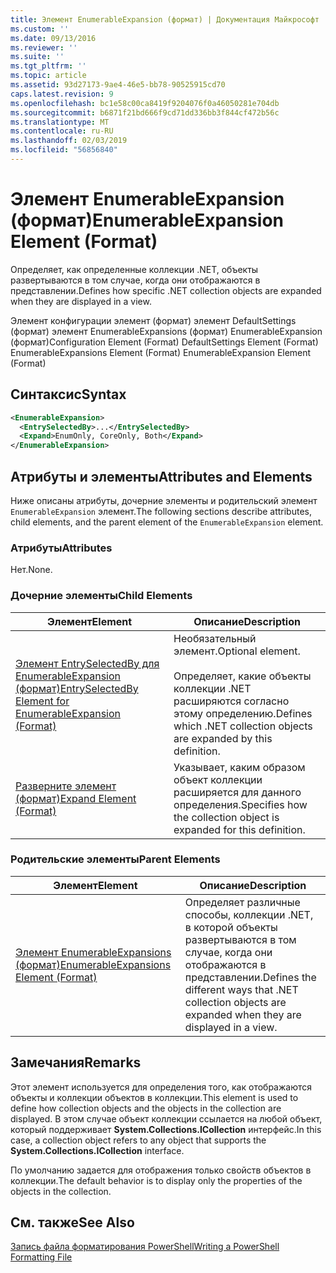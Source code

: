 ```yaml
---
title: Элемент EnumerableExpansion (формат) | Документация Майкрософт
ms.custom: ''
ms.date: 09/13/2016
ms.reviewer: ''
ms.suite: ''
ms.tgt_pltfrm: ''
ms.topic: article
ms.assetid: 93d27173-9ae4-46e5-bb78-90525915cd70
caps.latest.revision: 9
ms.openlocfilehash: bc1e58c00ca8419f9204076f0a46050281e704db
ms.sourcegitcommit: b6871f21bd666f9cd71dd336bb3f844cf472b56c
ms.translationtype: MT
ms.contentlocale: ru-RU
ms.lasthandoff: 02/03/2019
ms.locfileid: "56856840"
---
```

# <a name="enumerableexpansion-element-format"></a><span data-ttu-id="1e85d-102">Элемент EnumerableExpansion (формат)</span><span class="sxs-lookup"><span data-stu-id="1e85d-102">EnumerableExpansion Element (Format)</span></span>

<span data-ttu-id="1e85d-103">Определяет, как определенные коллекции .NET, объекты развертываются в том случае, когда они отображаются в представлении.</span><span class="sxs-lookup"><span data-stu-id="1e85d-103">Defines how specific .NET collection objects are expanded when they are displayed in a view.</span></span>

<span data-ttu-id="1e85d-104">Элемент конфигурации элемент (формат) элемент DefaultSettings (формат) элемент EnumerableExpansions (формат) EnumerableExpansion (формат)</span><span class="sxs-lookup"><span data-stu-id="1e85d-104">Configuration Element (Format) DefaultSettings Element (Format) EnumerableExpansions Element (Format) EnumerableExpansion Element (Format)</span></span>

## <a name="syntax"></a><span data-ttu-id="1e85d-105">Синтаксис</span><span class="sxs-lookup"><span data-stu-id="1e85d-105">Syntax</span></span>

```xml
<EnumerableExpansion>
  <EntrySelectedBy>...</EntrySelectedBy>
  <Expand>EnumOnly, CoreOnly, Both</Expand>
</EnumerableExpansion>
```

## <a name="attributes-and-elements"></a><span data-ttu-id="1e85d-106">Атрибуты и элементы</span><span class="sxs-lookup"><span data-stu-id="1e85d-106">Attributes and Elements</span></span>

<span data-ttu-id="1e85d-107">Ниже описаны атрибуты, дочерние элементы и родительский элемент `EnumerableExpansion` элемент.</span><span class="sxs-lookup"><span data-stu-id="1e85d-107">The following sections describe attributes, child elements, and the parent element of the `EnumerableExpansion` element.</span></span>

### <a name="attributes"></a><span data-ttu-id="1e85d-108">Атрибуты</span><span class="sxs-lookup"><span data-stu-id="1e85d-108">Attributes</span></span>

<span data-ttu-id="1e85d-109">Нет.</span><span class="sxs-lookup"><span data-stu-id="1e85d-109">None.</span></span>

### <a name="child-elements"></a><span data-ttu-id="1e85d-110">Дочерние элементы</span><span class="sxs-lookup"><span data-stu-id="1e85d-110">Child Elements</span></span>

|<span data-ttu-id="1e85d-111">Элемент</span><span class="sxs-lookup"><span data-stu-id="1e85d-111">Element</span></span>|<span data-ttu-id="1e85d-112">Описание</span><span class="sxs-lookup"><span data-stu-id="1e85d-112">Description</span></span>|
|-------------|-----------------|
|[<span data-ttu-id="1e85d-113">Элемент EntrySelectedBy для EnumerableExpansion (формат)</span><span class="sxs-lookup"><span data-stu-id="1e85d-113">EntrySelectedBy Element for EnumerableExpansion (Format)</span></span>](./entryselectedby-element-for-enumerableexpansion-format.md)|<span data-ttu-id="1e85d-114">Необязательный элемент.</span><span class="sxs-lookup"><span data-stu-id="1e85d-114">Optional element.</span></span><br /><br /> <span data-ttu-id="1e85d-115">Определяет, какие объекты коллекции .NET расширяются согласно этому определению.</span><span class="sxs-lookup"><span data-stu-id="1e85d-115">Defines which .NET collection objects are expanded by this definition.</span></span>|
|[<span data-ttu-id="1e85d-116">Разверните элемент (формат)</span><span class="sxs-lookup"><span data-stu-id="1e85d-116">Expand Element (Format)</span></span>](./expand-element-format.md)|<span data-ttu-id="1e85d-117">Указывает, каким образом объект коллекции расширяется для данного определения.</span><span class="sxs-lookup"><span data-stu-id="1e85d-117">Specifies how the collection object is expanded for this definition.</span></span>|

### <a name="parent-elements"></a><span data-ttu-id="1e85d-118">Родительские элементы</span><span class="sxs-lookup"><span data-stu-id="1e85d-118">Parent Elements</span></span>

|<span data-ttu-id="1e85d-119">Элемент</span><span class="sxs-lookup"><span data-stu-id="1e85d-119">Element</span></span>|<span data-ttu-id="1e85d-120">Описание</span><span class="sxs-lookup"><span data-stu-id="1e85d-120">Description</span></span>|
|-------------|-----------------|
|[<span data-ttu-id="1e85d-121">Элемент EnumerableExpansions (формат)</span><span class="sxs-lookup"><span data-stu-id="1e85d-121">EnumerableExpansions Element (Format)</span></span>](./enumerableexpansions-element-format.md)|<span data-ttu-id="1e85d-122">Определяет различные способы, коллекции .NET, в которой объекты развертываются в том случае, когда они отображаются в представлении.</span><span class="sxs-lookup"><span data-stu-id="1e85d-122">Defines the different ways that .NET collection objects are expanded when they are displayed in a view.</span></span>|

## <a name="remarks"></a><span data-ttu-id="1e85d-123">Замечания</span><span class="sxs-lookup"><span data-stu-id="1e85d-123">Remarks</span></span>

<span data-ttu-id="1e85d-124">Этот элемент используется для определения того, как отображаются объекты и коллекции объектов в коллекции.</span><span class="sxs-lookup"><span data-stu-id="1e85d-124">This element is used to define how collection objects and the objects in the collection are displayed.</span></span> <span data-ttu-id="1e85d-125">В этом случае объект коллекции ссылается на любой объект, который поддерживает **System.Collections.ICollection** интерфейс.</span><span class="sxs-lookup"><span data-stu-id="1e85d-125">In this case, a collection object refers to any object that supports the  **System.Collections.ICollection** interface.</span></span>

<span data-ttu-id="1e85d-126">По умолчанию задается для отображения только свойств объектов в коллекции.</span><span class="sxs-lookup"><span data-stu-id="1e85d-126">The default behavior is to display only the properties of the objects in the collection.</span></span>

## <a name="see-also"></a><span data-ttu-id="1e85d-127">См. также</span><span class="sxs-lookup"><span data-stu-id="1e85d-127">See Also</span></span>

[<span data-ttu-id="1e85d-128">Запись файла форматирования PowerShell</span><span class="sxs-lookup"><span data-stu-id="1e85d-128">Writing a PowerShell Formatting File</span></span>](./writing-a-powershell-formatting-file.md)

